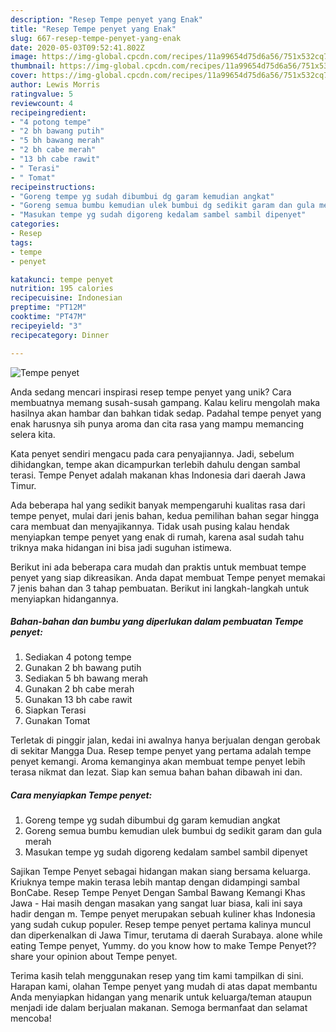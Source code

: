```yaml
---
description: "Resep Tempe penyet yang Enak"
title: "Resep Tempe penyet yang Enak"
slug: 667-resep-tempe-penyet-yang-enak
date: 2020-05-03T09:52:41.802Z
image: https://img-global.cpcdn.com/recipes/11a99654d75d6a56/751x532cq70/tempe-penyet-foto-resep-utama.jpg
thumbnail: https://img-global.cpcdn.com/recipes/11a99654d75d6a56/751x532cq70/tempe-penyet-foto-resep-utama.jpg
cover: https://img-global.cpcdn.com/recipes/11a99654d75d6a56/751x532cq70/tempe-penyet-foto-resep-utama.jpg
author: Lewis Morris
ratingvalue: 5
reviewcount: 4
recipeingredient:
- "4 potong tempe"
- "2 bh bawang putih"
- "5 bh bawang merah"
- "2 bh cabe merah"
- "13 bh cabe rawit"
- " Terasi"
- " Tomat"
recipeinstructions:
- "Goreng tempe yg sudah dibumbui dg garam kemudian angkat"
- "Goreng semua bumbu kemudian ulek bumbui dg sedikit garam dan gula merah"
- "Masukan tempe yg sudah digoreng kedalam sambel sambil dipenyet"
categories:
- Resep
tags:
- tempe
- penyet

katakunci: tempe penyet 
nutrition: 195 calories
recipecuisine: Indonesian
preptime: "PT12M"
cooktime: "PT47M"
recipeyield: "3"
recipecategory: Dinner

---
```



![Tempe penyet](https://img-global.cpcdn.com/recipes/11a99654d75d6a56/751x532cq70/tempe-penyet-foto-resep-utama.jpg)

Anda sedang mencari inspirasi resep tempe penyet yang unik? Cara membuatnya memang susah-susah gampang. Kalau keliru mengolah maka hasilnya akan hambar dan bahkan tidak sedap. Padahal tempe penyet yang enak harusnya sih punya aroma dan cita rasa yang mampu memancing selera kita.

Kata penyet sendiri mengacu pada cara penyajiannya. Jadi, sebelum dihidangkan, tempe akan dicampurkan terlebih dahulu dengan sambal terasi. Tempe Penyet adalah makanan khas Indonesia dari daerah Jawa Timur.

Ada beberapa hal yang sedikit banyak mempengaruhi kualitas rasa dari tempe penyet, mulai dari jenis bahan, kedua pemilihan bahan segar hingga cara membuat dan menyajikannya. Tidak usah pusing kalau hendak menyiapkan tempe penyet yang enak di rumah, karena asal sudah tahu triknya maka hidangan ini bisa jadi suguhan istimewa.


Berikut ini ada beberapa cara mudah dan praktis untuk membuat tempe penyet yang siap dikreasikan. Anda dapat membuat Tempe penyet memakai 7 jenis bahan dan 3 tahap pembuatan. Berikut ini langkah-langkah untuk menyiapkan hidangannya.

<!--inarticleads1-->

##### Bahan-bahan dan bumbu yang diperlukan dalam pembuatan Tempe penyet:

1. Sediakan 4 potong tempe
1. Gunakan 2 bh bawang putih
1. Sediakan 5 bh bawang merah
1. Gunakan 2 bh cabe merah
1. Gunakan 13 bh cabe rawit
1. Siapkan  Terasi
1. Gunakan  Tomat


Terletak di pinggir jalan, kedai ini awalnya hanya berjualan dengan gerobak di sekitar Mangga Dua. Resep tempe penyet yang pertama adalah tempe penyet kemangi. Aroma kemanginya akan membuat tempe penyet lebih terasa nikmat dan lezat. Siap kan semua bahan bahan dibawah ini dan. 

<!--inarticleads2-->

##### Cara menyiapkan Tempe penyet:

1. Goreng tempe yg sudah dibumbui dg garam kemudian angkat
1. Goreng semua bumbu kemudian ulek bumbui dg sedikit garam dan gula merah
1. Masukan tempe yg sudah digoreng kedalam sambel sambil dipenyet


Sajikan Tempe Penyet sebagai hidangan makan siang bersama keluarga. Kriuknya tempe makin terasa lebih mantap dengan didampingi sambal BonCabe. Resep Tempe Penyet Dengan Sambal Bawang Kemangi Khas Jawa - Hai masih dengan masakan yang sangat luar biasa, kali ini saya hadir dengan m. Tempe penyet merupakan sebuah kuliner khas Indonesia yang sudah cukup populer. Resep tempe penyet pertama kalinya muncul dan diperkenalkan di Jawa Timur, terutama di daerah Surabaya. alone while eating Tempe penyet, Yummy. do you know how to make Tempe Penyet??share your opinion about Tempe penyet. 

Terima kasih telah menggunakan resep yang tim kami tampilkan di sini. Harapan kami, olahan Tempe penyet yang mudah di atas dapat membantu Anda menyiapkan hidangan yang menarik untuk keluarga/teman ataupun menjadi ide dalam berjualan makanan. Semoga bermanfaat dan selamat mencoba!
